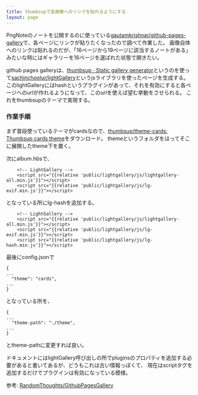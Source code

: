 ```yaml
---
title: thumbsupで各画像へのリンクを貼れるようにする
layout: page
---
```

PngNoteのノートを公開するのに使っている[gautamkrishnar/github-pages-gallery](https://github.com/gautamkrishnar/github-pages-gallery)で、各ページにリンクが貼りたくなったので調べて作業した。
画像自体へのリンクは貼れるのだが、「16ページから19ページに該当するノートがある」みたいな時にはギャラリーを16ページを選ばれた状態で開きたい。

github pages galleryは、[thumbsup · Static gallery generator](https://thumbsup.github.io/)というのを使って[sachinchoolur/lightGallery](https://github.com/sachinchoolur/lightGallery)というjsライブラリを使ったページを生成する。
このlightGalleryにはhashというプラグインがあって、それを有効にすると各ページへのurlが作れるようになって、このurlを使えば望む挙動をさせられる。
これをthumbsupのテーマで実現する。

### 作業手順

まず普段使っているテーマがcardsなので、[thumbsup/theme-cards: Thumbsup cards theme](https://github.com/thumbsup/theme-cards)をダウンロード。
themeというフォルダをほってそこに展開したtheme下を置く。

次にalbum.hbsで、

```
    <!-- LightGallery -->
    <script src="{{relative 'public/lightgallery/js/lightgallery-all.min.js'}}"></script>
    <script src="{{relative 'public/lightgallery/js/lg-exif.min.js'}}"></script>
```

となっている所にlg-hashを追加する。

```
    <!-- LightGallery -->
    <script src="{{relative 'public/lightgallery/js/lightgallery-all.min.js'}}"></script>
    <script src="{{relative 'public/lightgallery/js/lg-exif.min.js'}}"></script>
    <script src="{{relative 'public/lightgallery/js/lg-hash.min.js'}}"></script>
```

最後にconfig.jsonで

```
{
...
  "theme": "cards",
...
}
```

となっている所を、

```
{
...
  "theme-path": "./theme",
...
}
```

とtheme-pathに変更すれば良い。

ドキュメントにはlightGallery呼び出しの所でpluginsのプロパティを追加する必要があると書いてあるが、どうもこれは古い情報っぽくて、
現在はscriptタグを追加するだけでプラグインは有効になっている模様。

参考: [RandomThoughts/GithubPagesGallery](https://karino2.github.io/RandomThoughts/GithubPagesGallery)